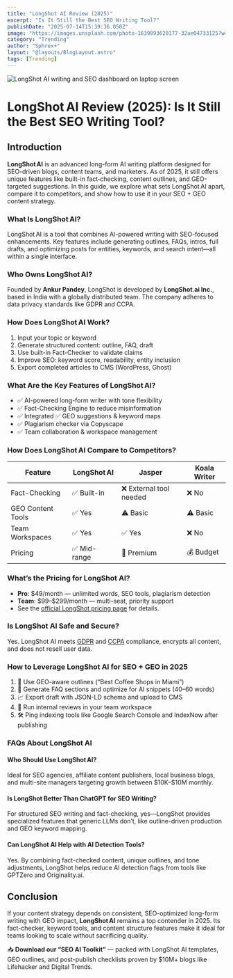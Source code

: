 ```yaml
---
title: "LongShot AI Review (2025)"
excerpt: "Is It Still the Best SEO Writing Tool?"
publishDate: "2025-07-14T15:39:36.050Z"
image: "https://images.unsplash.com/photo-1639893620177-32ae04733125?w=500&auto=format&fit=crop&q=60&ixlib=rb-4.1.0&ixid=M3wxMjA3fDB8MHxzZWFyY2h8Mnx8bG9uZ3Nob3R8ZW58MHx8MHx8fDA%3D"
category: "Trending"
author: "Sphrex+"
layout: "@layouts/BlogLayout.astro"
tags: [Trending]
---
```


<img src="https://images.unsplash.com/photo-1639893620177-32ae04733125?w=500&auto=format&fit=crop&q=60&ixlib=rb-4.1.0&ixid=M3wxMjA3fDB8MHxzZWFyY2h8Mnx8bG9uZ3Nob3R8ZW58MHx8MHx8fDA%3D" alt="LongShot AI writing and SEO dashboard on laptop screen" />

<h1 id="longshot-ai-review-2025">LongShot AI Review (2025): Is It Still the Best SEO Writing Tool?</h1>

<h2 id="introduction">Introduction</h2>
<p><strong>LongShot AI</strong> is an advanced long-form AI writing platform designed for SEO-driven blogs, content teams, and marketers. As of 2025, it still offers unique features like built-in fact‑checking, content outlines, and GEO-targeted suggestions. In this guide, we explore what sets LongShot AI apart, compare it to competitors, and show how to use it in your SEO + GEO content strategy.</p>

<h3 id="what-is-longshot-ai">What Is LongShot AI?</h3>
<p>LongShot AI is a tool that combines AI-powered writing with SEO-focused enhancements. Key features include generating outlines, FAQs, intros, full drafts, and optimizing posts for entities, keywords, and search intent—all within a single interface.</p>

<h3 id="who-owns-longshot-ai">Who Owns LongShot AI?</h3>
<p>Founded by <strong>Ankur Pandey</strong>, LongShot is developed by <strong>LongShot.ai Inc.</strong>, based in India with a globally distributed team. The company adheres to data privacy standards like GDPR and CCPA.</p>

<h3 id="how-does-longshot-ai-work">How Does LongShot AI Work?</h3>
<ol>
  <li>Input your topic or keyword</li>
  <li>Generate structured content: outline, FAQ, draft</li>
  <li>Use built-in Fact-Checker to validate claims</li>
  <li>Improve SEO: keyword score, readability, entity inclusion</li>
  <li>Export completed articles to CMS (WordPress, Ghost)</li>
</ol>

<h3 id="what-are-longshot-ai-key-features">What Are the Key Features of LongShot AI?</h3>
<ul>
  <li>✅ AI-powered long-form writer with tone flexibility</li>
  <li>✅ Fact-Checking Engine to reduce misinformation</li>
  <li>✅ Integrated ✅ GEO suggestions & keyword maps</li>
  <li>✅ Plagiarism checker via Copyscape</li>
  <li>✅ Team collaboration & workspace management</li>
</ul>

<h3 id="longshot-ai-vs-standing-competitors">How Does LongShot AI Compare to Competitors?</h3>
<table>
  <thead>
    <tr><th>Feature</th><th>LongShot AI</th><th>Jasper</th><th>Koala Writer</th></tr>
  </thead>
  <tbody>
    <tr><td>Fact-Checking</td><td>✅ Built-in</td><td>❌ External tool needed</td><td>❌ No</td></tr>
    <tr><td>GEO Content Tools</td><td>✅ Yes</td><td>⚠️ Basic</td><td>⚠️ Basic</td></tr>
    <tr><td>Team Workspaces</td><td>✅ Yes</td><td>✅ Yes</td><td>❌ No</td></tr>
    <tr><td>Pricing</td><td>✅ Mid-range</td><td>💸 Premium</td><td>💰 Budget</td></tr>
  </tbody>
</table>

<h3 id="longshot-ai-pricing">What’s the Pricing for LongShot AI?</h3>
<ul>
  <li><strong>Pro</strong>: $49/month — unlimited words, SEO tools, plagiarism detection</li>
  <li><strong>Team</strong>: $99–$299/month — multi-seat, priority support</li>
  <li>See the <a href="https://www.longshot.ai/" target="_blank" rel="nofollow sponsored">official LongShot pricing page</a> for details.</li>
</ul>

<h3 id="is-longshot-ai-safe">Is LongShot AI Safe and Secure?</h3>
<p>Yes. LongShot AI meets <a href="https://gdpr.eu/" target="_blank" rel="nofollow">GDPR</a> and <a href="https://oag.ca.gov/privacy/ccpa" target="_blank" rel="nofollow">CCPA</a> compliance, encrypts all content, and does not resell user data.</p>

<h3 id="how-to-use-longshot-ai-for-geo-seo">How to Leverage LongShot AI for SEO + GEO in 2025</h3>
<ol>
  <li>🧭 Use GEO-aware outlines (“Best Coffee Shops in Miami”)</li>
  <li>🧱 Generate FAQ sections and optimize for AI snippets (40–60 words)</li>
  <li>📈 Export draft with JSON-LD schema and upload to CMS</li>
  <li>💬 Run internal reviews in your team workspace</li>
  <li>🛠️ Ping indexing tools like Google Search Console and IndexNow after publishing</li>
</ol>

<h3 id="longshot-ai-faq">FAQs About LongShot AI</h3>
<h4 id="who-should-use-longshot-ai">Who Should Use LongShot AI?</h4>
<p>Ideal for SEO agencies, affiliate content publishers, local business blogs, and multi-site managers targeting growth between $10K–$10M monthly.</p>

<h4 id="is-longshot-ai-better-than-chatgpt">Is LongShot Better Than ChatGPT for SEO Writing?</h4>
<p>For structured SEO writing and fact-checking, yes—LongShot provides specialized features that generic LLMs don’t, like outline-driven production and GEO keyword mapping.</p>

<h4 id="can-longshot-ai-help-with-ai-detection">Can LongShot AI Help with AI Detection Tools?</h4>
<p>Yes. By combining fact-checked content, unique outlines, and tone adjustments, LongShot helps reduce AI detection flags from tools like GPTZero and Originality.ai.</p>

<h2 id="conclusion">Conclusion</h2>
<p>If your content strategy depends on consistent, SEO-optimized long-form writing with GEO impact, <strong>LongShot AI</strong> remains a top contender in 2025. Its fact-checker, keyword tools, and content structure features make it ideal for teams looking to scale without sacrificing quality.</p>

<p>📥 <strong>Download our “SEO AI Toolkit”</strong> — packed with LongShot AI templates, GEO outlines, and post-publish checklists proven by $10M+ blogs like Lifehacker and Digital Trends.</p>
